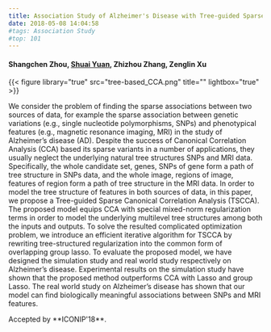 ```yaml
---
title: Association Study of Alzheimer's Disease with Tree-guided Sparse Canonical Correlation Analysis
date: 2018-05-08 14:04:58
#tags: Association Study
#top: 101
---
```






#### Shangchen Zhou, **<u>Shuai Yuan</u>**,  Zhizhou Zhang, Zenglin Xu 

{{< figure library="true" src="tree-based_CCA.png" title="" lightbox="true" >}}

<abstract>We consider the problem of finding the sparse associations between two sources of data, for example the sparse association between genetic variations (e.g., single nucleotide polymorphisms, SNPs) and phenotypical features (e.g., magnetic resonance imaging, MRI) in the study of Alzheimer’s disease (AD). Despite the success of Canonical Correlation Analysis (CCA) based its sparse variants in a number of applications, they usually neglect the underlying natural tree structures SNPs and MRI data. Specifically, the whole candidate set, genes, SNPs of gene form a path of tree structure in SNPs data, and the whole image, regions of image, features of region form a path of tree structure in the MRI data. In order to model the tree structure of features in both sources of data, in this paper, we propose a Tree-guided Sparse Canonical Correlation Analysis (TSCCA). The proposed model equips CCA with special mixed-norm regularization terms in order to model the underlying multilevel tree structures among both the inputs and outputs. To solve the resulted complicated optimization problem, we introduce an efficient iterative algorithm for TSCCA by rewriting tree-structured regularization into the common form of overlapping group lasso. To evaluate the proposed model, we have designed the simulation study and real world study respectively on Alzheimer’s disease. Experimental results on the simulation study have shown that the proposed method outperforms CCA with Lasso and group Lasso. The real world study on Alzheimer’s disease has shown that our model can find biologically meaningful associations between SNPs and MRI features.  </abstract>

<div><inf>Accepted by **ICONIP'18**. </inf></div>